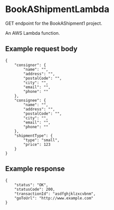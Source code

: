 # BookAShipmentLambda

GET endpoint for the BookAShipment1 project.

An AWS Lambda function.

## Example request body

```
{
    "consignor": {
        "name": "",
        "address": "",
        "postalCode": "",
        "city": "",
        "email": "",
        "phone": ""
    },
    "consignee": {
        "name": "",
        "address": "",
        "postalCode": "",
        "city": "",
        "email": "",
        "phone": ""
    },
    "shipmentType": {
        "type": "small",
        "price": 123
    }
}
```

## Example response

```
{
	"status": "OK",
	"statusCode": 200,
	"transactionId": "asdfghjklzxcvbnm",
	"goToUrl": "http://www.example.com"
}
```
